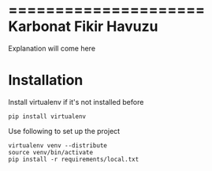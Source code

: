 =====================
Karbonat Fikir Havuzu
=====================

Explanation will come here

Installation
============

Install virtualenv if it's not installed before

    pip install virtualenv

Use following to set up the project

    virtualenv venv --distribute
    source venv/bin/activate
    pip install -r requirements/local.txt 

